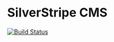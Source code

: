 # SilverStripe CMS

[![Build Status](https://secure.travis-ci.org/silverstripe/silverstripe-cms.png?branch=2.4)](https://travis-ci.org/silverstripe/silverstripe-cms)